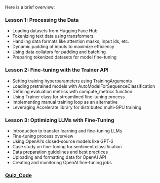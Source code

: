 Here is a brief overview:

### Lesson 1: Processing the Data

- Loading datasets from Hugging Face Hub
- Tokenizing text data using transformers 
- Handling data formats like attention masks, input ids, etc.
- Dynamic padding of inputs to maximize efficiency
- Using data collators for padding and batching
- Preparing tokenized datasets for model fine-tuning

### Lesson 2: Fine-tuning with the Trainer API

- Setting training hyperparameters using TrainingArguments
- Loading pretrained models with AutoModelForSequenceClassification
- Defining evaluation metrics with compute_metrics function
- Using Trainer class for streamlined fine-tuning process
- Implementing manual training loop as an alternative
- Leveraging Accelerate library for distributed multi-GPU training

### Lesson 3: Optimizing LLMs with Fine-Tuning

- Introduction to transfer learning and fine-tuning LLMs
- Fine-tuning process overview 
- Using OpenAI's closed-source models like GPT-3
- Case study on fine-tuning for sentiment classification
- Data preparation guidelines and best practices  
- Uploading and formatting data for OpenAI API
- Creating and monitoring OpenAI fine-tuning jobs

### [Quiz_Code](https://github.com/Engr-Daniel/Generative-AI-Internship-at-Hamoye-AI/blob/master/STAGE%20D_MODEL%20FINE-TUNING/Stage%20D_QUIZ_Tagalong%20Code.ipynb)
